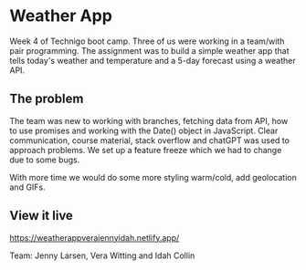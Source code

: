 # Weather App

Week 4 of Technigo boot camp. Three of us were working in a team/with pair programming. The assignment was to  build a simple weather app that tells today's weather and temperature and a 5-day forecast using a weather API.

## The problem

The team was new to working with branches, fetching data from API, how to use promises and working with the Date() object in JavaScript. Clear communication, course material, stack overflow and chatGPT was used to approach problems. We set up a feature freeze which we had to change due to some bugs. 

With more time we would do some more styling warm/cold, add geolocation and GIFs.

## View it live
https://weatherappverajennyidah.netlify.app/

Team: Jenny Larsen, Vera Witting and Idah Collin